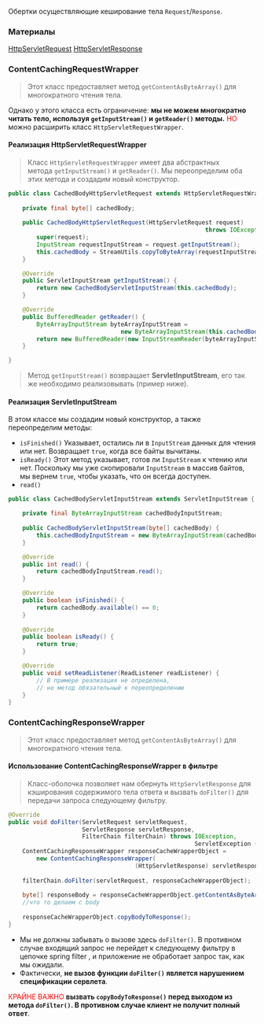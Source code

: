 Обертки осуществляющие кеширование тела `Request`/`Response`.

### Материалы
[HttpServletRequest](https://www.baeldung.com/spring-reading-httpservletrequest-multiple-times)
[HttpServletResponse](https://www.baeldung.com/spring-boot-filter-response-body)

### ContentCachingRequestWrapper
> Этот класс предоставляет метод `getContentAsByteArray()` для многократного чтения тела.

Однако у этого класса есть ограничение: **мы не можем многократно читать тело, используя `getInputStream()` и `getReader()` методы.**
<font style="color:red">НО</font> можно расширить класс `HttpServletRequestWrapper`.

#### Реализация HttpServletRequestWrapper
> Класс `HttpServletRequestWrapper` имеет два абстрактных метода `getInputStream()` и `getReader()`.
> Мы переопределим оба этих метода и создадим новый конструктор.

```java
public class CachedBodyHttpServletRequest extends HttpServletRequestWrapper {
	
	private final byte[] cachedBody;
	
	public CachedBodyHttpServletRequest(HttpServletRequest request)
														throws IOException {
		super(request);
		InputStream requestInputStream = request.getInputStream();
		this.cachedBody = StreamUtils.copyToByteArray(requestInputStream);
	}

	@Override
	public ServletInputStream getInputStream() {
		return new CachedBodyServletInputStream(this.cachedBody);
	}

	@Override
	public BufferedReader getReader() {
		ByteArrayInputStream byteArrayInputStream =
								new ByteArrayInputStream(this.cachedBody);
		return new BufferedReader(new InputStreamReader(byteArrayInputStream));
	}

}
```

> Метод `getInputStream()` возвращает **ServletInputStream**, его так же необходимо реализовывать (пример ниже).

#### Реализация ServletInputStream
В этом классе мы создадим новый конструктор, а также переопределим методы:
- `isFinished()`
  Указывает, остались ли в `InputStream` данных для чтения или нет.
  Возвращает `true`, когда все байты вычитаны.
- `isReady()`
  Этот метод указывает, готов ли `InputStream` к чтению или нет.
  Поскольку мы уже скопировали `InputStream` в массив байтов, мы вернем `true`, чтобы указать, что он всегда доступен.
- `read()`

```java
public class CachedBodyServletInputStream extends ServletInputStream {

	private final ByteArrayInputStream cachedBodyInputStream;
	
	public CachedBodyServletInputStream(byte[] cachedBody) {
		this.cachedBodyInputStream = new ByteArrayInputStream(cachedBody);
	}

	@Override
	public int read() {
		return cachedBodyInputStream.read();
	}

	@Override
	public boolean isFinished() {
		return cachedBody.available() == 0;
	}
	
	@Override
	public boolean isReady() {
		return true;
	}

	@Override
	public void setReadListener(ReadListener readListener) {
	    // В примере реализация не определена,
	    // но метод обязательный к переопределению
    }
}
```

### ContentCachingResponseWrapper
> Этот класс предоставляет метод `getContentAsByteArray()` для многократного чтения тела.

#### Использование ContentCachingResponseWrapper в фильтре
> Класс-оболочка позволяет нам обернуть `HttpServletResponse` для кэширования содержимого тела ответа и вызвать `doFilter()` для передачи запроса следующему фильтру.
```java
@Override
public void doFilter(ServletRequest servletRequest,
					 ServletResponse servletResponse,
					 FilterChain filterChain) throws IOException,
													 ServletException {
	ContentCachingResponseWrapper responseCacheWrapperObject =
		new ContentCachingResponseWrapper(
									(HttpServletResponse) servletResponse);
									
	filterChain.doFilter(servletRequest, responseCacheWrapperObject);
	
	byte[] responseBody = responseCacheWrapperObject.getContentAsByteArray();'
	//что то делаем с body
	
	responseCacheWrapperObject.copyBodyToResponse();
}	
```
- Мы не должны забывать о вызове здесь `doFilter()`. В противном случае входящий запрос не перейдет к следующему фильтру в цепочке spring filter , и приложение не обработает запрос так, как мы ожидали.
- Фактически, **не вызов функции `doFilter()` является нарушением спецификации сервлета**.

<font style="color:red">КРАЙНЕ ВАЖНО</font> **вызвать `copyBodyToResponse()` перед выходом из метода `doFilter()`.
В противном случае клиент не получит полный ответ**.
